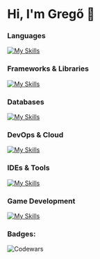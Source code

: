 # Hi, I'm Gregő 👋
  
### Languages
[![My Skills](https://skillicons.dev/icons?i=python,rust,go,js,bash,html,css)](https://skillicons.dev)

### Frameworks & Libraries
[![My Skills](https://skillicons.dev/icons?i=django,fastapi,react,vue,jquery)](https://skillicons.dev)

### Databases
[![My Skills](https://skillicons.dev/icons?i=postgres,mysql,mongodb,redis)](https://skillicons.dev)

### DevOps & Cloud
[![My Skills](https://skillicons.dev/icons?i=docker,jenkins,github,nginx,caddy)](https://skillicons.dev)

### IDEs & Tools
[![My Skills](https://skillicons.dev/icons?i=clion,pycharm,webstorm,linux,git)](https://skillicons.dev)

### Game Development
[![My Skills](https://skillicons.dev/icons?i=bevy,godot)](https://skillicons.dev)

### Badges:
<img vertical-align="left" alt="Codewars" src="https://www.codewars.com/users/gregcsokas/badges/small" />

